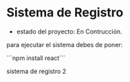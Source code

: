 <h1>Sistema de Registro</h1>

- estado del proyecto: En Contrucción.

para ejecutar el sistema debes de poner:

´´´npm install react´´´

sistema de registro 2
